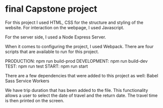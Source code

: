 # final Capstone project

For this project I used HTML, CSS for the structure and styling of the website. For interaction on the webpage, I used Javascript. 

For the server side, I used a Node Express Server. 

When it comes to configuring the project, I used Webpack. There are four scripts that are available to run for this project. 

PRODUCTION: npm run build-prod
DEVELOPMENT: npm run build-dev
TEST: npm run test
START: npm run start

There are a few dependencies that were added to this project as well:
Babel
Sass
Service Workers

We have trip duration that has been added to the file. This functionality allows a user to select the date of travel and the return date. The travel time is then printed on the screen. 